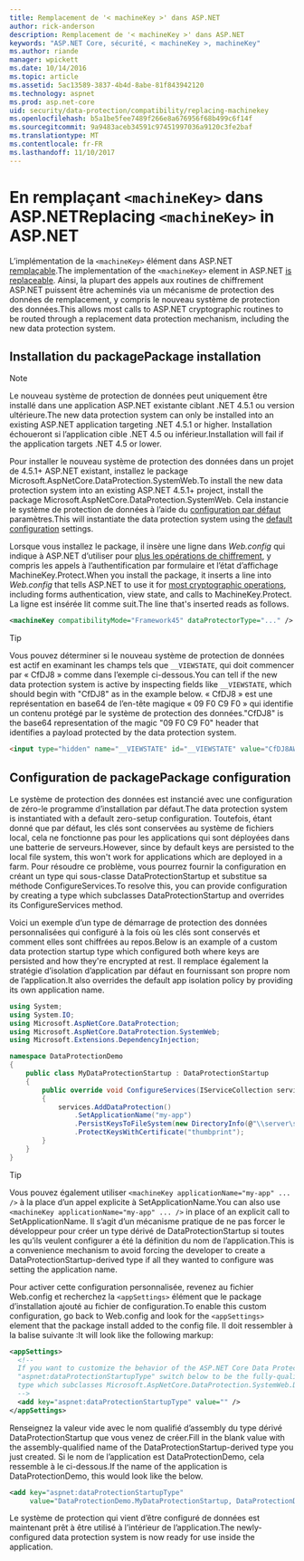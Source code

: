 ```yaml
---
title: Remplacement de '< machineKey >' dans ASP.NET
author: rick-anderson
description: Remplacement de '< machineKey >' dans ASP.NET
keywords: "ASP.NET Core, sécurité, < machineKey >, machineKey"
ms.author: riande
manager: wpickett
ms.date: 10/14/2016
ms.topic: article
ms.assetid: 5ac13589-3837-4b4d-8abe-81f843942120
ms.technology: aspnet
ms.prod: asp.net-core
uid: security/data-protection/compatibility/replacing-machinekey
ms.openlocfilehash: b5a1be5fee7489f266e8a676956f68b499c6f14f
ms.sourcegitcommit: 9a9483aceb34591c97451997036a9120c3fe2baf
ms.translationtype: MT
ms.contentlocale: fr-FR
ms.lasthandoff: 11/10/2017
---
```

# <a name="replacing-machinekey-in-aspnet"></a><span data-ttu-id="a3b19-104">En remplaçant `<machineKey>` dans ASP.NET</span><span class="sxs-lookup"><span data-stu-id="a3b19-104">Replacing `<machineKey>` in ASP.NET</span></span>

<a name="compatibility-replacing-machinekey"></a>

<span data-ttu-id="a3b19-105">L’implémentation de la `<machineKey>` élément dans ASP.NET [remplaçable](https://blogs.msdn.microsoft.com/webdev/2012/10/23/cryptographic-improvements-in-asp-net-4-5-pt-2/).</span><span class="sxs-lookup"><span data-stu-id="a3b19-105">The implementation of the `<machineKey>` element in ASP.NET [is replaceable](https://blogs.msdn.microsoft.com/webdev/2012/10/23/cryptographic-improvements-in-asp-net-4-5-pt-2/).</span></span> <span data-ttu-id="a3b19-106">Ainsi, la plupart des appels aux routines de chiffrement ASP.NET puissent être acheminés via un mécanisme de protection des données de remplacement, y compris le nouveau système de protection des données.</span><span class="sxs-lookup"><span data-stu-id="a3b19-106">This allows most calls to ASP.NET cryptographic routines to be routed through a replacement data protection mechanism, including the new data protection system.</span></span>

## <a name="package-installation"></a><span data-ttu-id="a3b19-107">Installation du package</span><span class="sxs-lookup"><span data-stu-id="a3b19-107">Package installation</span></span>

> [!NOTE]
> <span data-ttu-id="a3b19-108">Le nouveau système de protection de données peut uniquement être installé dans une application ASP.NET existante ciblant .NET 4.5.1 ou version ultérieure.</span><span class="sxs-lookup"><span data-stu-id="a3b19-108">The new data protection system can only be installed into an existing ASP.NET application targeting .NET 4.5.1 or higher.</span></span> <span data-ttu-id="a3b19-109">Installation échoueront si l’application cible .NET 4.5 ou inférieur.</span><span class="sxs-lookup"><span data-stu-id="a3b19-109">Installation will fail if the application targets .NET 4.5 or lower.</span></span>

<span data-ttu-id="a3b19-110">Pour installer le nouveau système de protection des données dans un projet de 4.5.1+ ASP.NET existant, installez le package Microsoft.AspNetCore.DataProtection.SystemWeb.</span><span class="sxs-lookup"><span data-stu-id="a3b19-110">To install the new data protection system into an existing ASP.NET 4.5.1+ project, install the package Microsoft.AspNetCore.DataProtection.SystemWeb.</span></span> <span data-ttu-id="a3b19-111">Cela instancie le système de protection de données à l’aide du [configuration par défaut](xref:security/data-protection/configuration/default-settings) paramètres.</span><span class="sxs-lookup"><span data-stu-id="a3b19-111">This will instantiate the data protection system using the [default configuration](xref:security/data-protection/configuration/default-settings) settings.</span></span>

<span data-ttu-id="a3b19-112">Lorsque vous installez le package, il insère une ligne dans *Web.config* qui indique à ASP.NET d’utiliser pour [plus les opérations de chiffrement](https://blogs.msdn.microsoft.com/webdev/2012/10/23/cryptographic-improvements-in-asp-net-4-5-pt-2/), y compris les appels à l’authentification par formulaire et l’état d’affichage MachineKey.Protect.</span><span class="sxs-lookup"><span data-stu-id="a3b19-112">When you install the package, it inserts a line into *Web.config* that tells ASP.NET to use it for [most cryptographic operations](https://blogs.msdn.microsoft.com/webdev/2012/10/23/cryptographic-improvements-in-asp-net-4-5-pt-2/), including forms authentication, view state, and calls to MachineKey.Protect.</span></span> <span data-ttu-id="a3b19-113">La ligne est insérée lit comme suit.</span><span class="sxs-lookup"><span data-stu-id="a3b19-113">The line that's inserted reads as follows.</span></span>

```xml
<machineKey compatibilityMode="Framework45" dataProtectorType="..." />
```

>[!TIP]
> <span data-ttu-id="a3b19-114">Vous pouvez déterminer si le nouveau système de protection de données est actif en examinant les champs tels que `__VIEWSTATE`, qui doit commencer par « CfDJ8 » comme dans l’exemple ci-dessous.</span><span class="sxs-lookup"><span data-stu-id="a3b19-114">You can tell if the new data protection system is active by inspecting fields like `__VIEWSTATE`, which should begin with "CfDJ8" as in the example below.</span></span> <span data-ttu-id="a3b19-115">« CfDJ8 » est une représentation en base64 de l’en-tête magique « 09 F0 C9 F0 » qui identifie un contenu protégé par le système de protection des données.</span><span class="sxs-lookup"><span data-stu-id="a3b19-115">"CfDJ8" is the base64 representation of the magic "09 F0 C9 F0" header that identifies a payload protected by the data protection system.</span></span>

```html
<input type="hidden" name="__VIEWSTATE" id="__VIEWSTATE" value="CfDJ8AWPr2EQPTBGs3L2GCZOpk..." />
```

## <a name="package-configuration"></a><span data-ttu-id="a3b19-116">Configuration de package</span><span class="sxs-lookup"><span data-stu-id="a3b19-116">Package configuration</span></span>

<span data-ttu-id="a3b19-117">Le système de protection des données est instancié avec une configuration de zéro-le programme d’installation par défaut.</span><span class="sxs-lookup"><span data-stu-id="a3b19-117">The data protection system is instantiated with a default zero-setup configuration.</span></span> <span data-ttu-id="a3b19-118">Toutefois, étant donné que par défaut, les clés sont conservées au système de fichiers local, cela ne fonctionne pas pour les applications qui sont déployées dans une batterie de serveurs.</span><span class="sxs-lookup"><span data-stu-id="a3b19-118">However, since by default keys are persisted to the local file system, this won't work for applications which are deployed in a farm.</span></span> <span data-ttu-id="a3b19-119">Pour résoudre ce problème, vous pourrez fournir la configuration en créant un type qui sous-classe DataProtectionStartup et substitue sa méthode ConfigureServices.</span><span class="sxs-lookup"><span data-stu-id="a3b19-119">To resolve this, you can provide configuration by creating a type which subclasses DataProtectionStartup and overrides its ConfigureServices method.</span></span>

<span data-ttu-id="a3b19-120">Voici un exemple d’un type de démarrage de protection des données personnalisées qui configuré à la fois où les clés sont conservés et comment elles sont chiffrées au repos.</span><span class="sxs-lookup"><span data-stu-id="a3b19-120">Below is an example of a custom data protection startup type which configured both where keys are persisted and how they're encrypted at rest.</span></span> <span data-ttu-id="a3b19-121">Il remplace également la stratégie d’isolation d’application par défaut en fournissant son propre nom de l’application.</span><span class="sxs-lookup"><span data-stu-id="a3b19-121">It also overrides the default app isolation policy by providing its own application name.</span></span>

```csharp
using System;
using System.IO;
using Microsoft.AspNetCore.DataProtection;
using Microsoft.AspNetCore.DataProtection.SystemWeb;
using Microsoft.Extensions.DependencyInjection;

namespace DataProtectionDemo
{
    public class MyDataProtectionStartup : DataProtectionStartup
    {
        public override void ConfigureServices(IServiceCollection services)
        {
            services.AddDataProtection()
                .SetApplicationName("my-app")
                .PersistKeysToFileSystem(new DirectoryInfo(@"\\server\share\myapp-keys\"))
                .ProtectKeysWithCertificate("thumbprint");
        }
    }
}
```

>[!TIP]
> <span data-ttu-id="a3b19-122">Vous pouvez également utiliser `<machineKey applicationName="my-app" ... />` à la place d’un appel explicite à SetApplicationName.</span><span class="sxs-lookup"><span data-stu-id="a3b19-122">You can also use `<machineKey applicationName="my-app" ... />` in place of an explicit call to SetApplicationName.</span></span> <span data-ttu-id="a3b19-123">Il s’agit d’un mécanisme pratique de ne pas forcer le développeur pour créer un type dérivé de DataProtectionStartup si toutes les qu’ils veulent configurer a été la définition du nom de l’application.</span><span class="sxs-lookup"><span data-stu-id="a3b19-123">This is a convenience mechanism to avoid forcing the developer to create a DataProtectionStartup-derived type if all they wanted to configure was setting the application name.</span></span>

<span data-ttu-id="a3b19-124">Pour activer cette configuration personnalisée, revenez au fichier Web.config et recherchez la `<appSettings>` élément que le package d’installation ajouté au fichier de configuration.</span><span class="sxs-lookup"><span data-stu-id="a3b19-124">To enable this custom configuration, go back to Web.config and look for the `<appSettings>` element that the package install added to the config file.</span></span> <span data-ttu-id="a3b19-125">Il doit ressembler à la balise suivante :</span><span class="sxs-lookup"><span data-stu-id="a3b19-125">It will look like the following markup:</span></span>

```xml
<appSettings>
  <!--
  If you want to customize the behavior of the ASP.NET Core Data Protection stack, set the
  "aspnet:dataProtectionStartupType" switch below to be the fully-qualified name of a
  type which subclasses Microsoft.AspNetCore.DataProtection.SystemWeb.DataProtectionStartup.
  -->
  <add key="aspnet:dataProtectionStartupType" value="" />
</appSettings>
```

<span data-ttu-id="a3b19-126">Renseignez la valeur vide avec le nom qualifié d’assembly du type dérivé DataProtectionStartup que vous venez de créer.</span><span class="sxs-lookup"><span data-stu-id="a3b19-126">Fill in the blank value with the assembly-qualified name of the DataProtectionStartup-derived type you just created.</span></span> <span data-ttu-id="a3b19-127">Si le nom de l’application est DataProtectionDemo, cela ressemble à le ci-dessous.</span><span class="sxs-lookup"><span data-stu-id="a3b19-127">If the name of the application is DataProtectionDemo, this would look like the below.</span></span>

```xml
<add key="aspnet:dataProtectionStartupType"
     value="DataProtectionDemo.MyDataProtectionStartup, DataProtectionDemo" />
```

<span data-ttu-id="a3b19-128">Le système de protection qui vient d’être configuré de données est maintenant prêt à être utilisé à l’intérieur de l’application.</span><span class="sxs-lookup"><span data-stu-id="a3b19-128">The newly-configured data protection system is now ready for use inside the application.</span></span>
